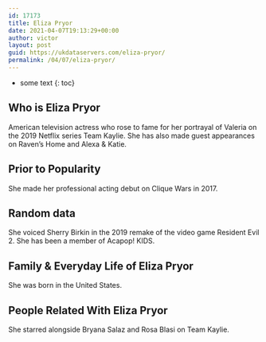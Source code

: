 ```yaml
---
id: 17173
title: Eliza Pryor
date: 2021-04-07T19:13:29+00:00
author: victor
layout: post
guid: https://ukdataservers.com/eliza-pryor/
permalink: /04/07/eliza-pryor/
---
```


* some text
{: toc}


## Who is Eliza Pryor



American television actress who rose to fame for her portrayal of Valeria on the 2019 Netflix series Team Kaylie. She has also made guest appearances on Raven&#8217;s Home and Alexa & Katie.

                
                
                
## Prior to Popularity



She made her professional acting debut on Clique Wars in 2017.

                
                
                
## Random data



She voiced Sherry Birkin in the 2019 remake of the video game Resident Evil 2. She has been a member of Acapop! KIDS. 

                
                
                
## Family & Everyday Life of Eliza Pryor



She was born in the United States.

                
                
                
## People Related With Eliza Pryor



She starred alongside Bryana Salaz and Rosa Blasi on Team Kaylie. 

                
              
            
          
          
          